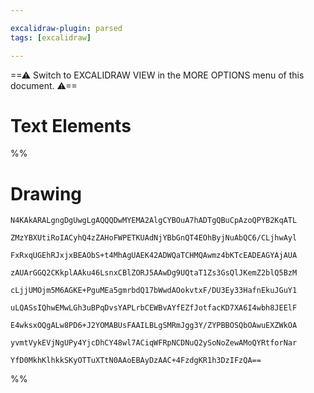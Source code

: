 ```yaml
---

excalidraw-plugin: parsed
tags: [excalidraw]

---
```

==⚠  Switch to EXCALIDRAW VIEW in the MORE OPTIONS menu of this document. ⚠==


# Text Elements
%%
# Drawing
```compressed-json
N4KAkARALgngDgUwgLgAQQQDwMYEMA2AlgCYBOuA7hADTgQBuCpAzoQPYB2KqATL

ZMzYBXUtiRoIACyhQ4zZAHoFWPETKUAdNjYBbGnQT4EOhByjNuAbQC6/CLjhwAyl

FxRxqUGEhRJxjxBEAObS+t4MhAgUAEK42ADWQaTCHMQAwmz4bKTcEADEAGYAjAUA

zAUArGGQ2CKkplAAku46LsnxCBlZORJ5AAwDg9UQtaT1Zs3GsQlJKemZ2blQ5BzM

cLjjUMOjm5M6AGKE+PguMEa5gmrbdQ17bWwdAOokvtxF/DU3Ey33HafnEkuJGuY1

uLQASsIQhwEMwLGh3uBPqDvsYAPLrbCEWBvAYfEZfJotfacKD7XA6I4wbh8JEElF

E4wksxOQgALw8PD6+J2YOMABUsFAAILBLgSMRmJgg3Y/ZYPBBOSQbOAwuEXZWkOA

yvmtVykEVjNgUPy4YjcDhCY48wl7ACiqWFRpNCDNuQ2ySoNoZewAMoQYRtforNar

YfD0MkhKlhkkSKyOTTuXTtN0AAoEBAyDzAAC+4FzdgKR1h3DzIFzQA==
```
%%